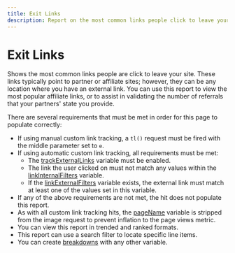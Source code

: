 ```yaml
---
title: Exit Links
description: Report on the most common links people click to leave your site.
---
```


# Exit Links

Shows the most common links people are click to leave your site. These links typically point to partner or affiliate sites; however, they can be any location where you have an external link. You can use this report to view the most popular affiliate links, or to assist in validating the number of referrals that your partners' state you provide.

There are several requirements that must be met in order for this page to populate correctly:
* If using manual custom link tracking, a `tl()` request must be fired with the middle parameter set to `e`.
* If using automatic custom link tracking, all requirements must be met:
  * The [trackExternalLinks](/help/implement/vars/config-vars/trackexternallinks.md) variable must be enabled.
  * The link the user clicked on must not match any values within the [linkInternalFilters](/help/implement/vars/config-vars/linkinternalfilters.md) variable.
  * If the [linkExternalFilters](/help/implement/vars/config-vars/linkexternalfilters.md) variable exists, the external link must match at least one of the values set in this variable.
* If any of the above requirements are not met, the hit does not populate this report.
* As with all custom link tracking hits, the [pageName](/help/implement/vars/page-vars/pagename.md) variable is stripped from the image request to prevent inflation to the page views metric.
* You can view this report in trended and ranked formats.
* This report can use a search filter to locate specific line items.
* You can create [breakdowns](/help/analyze/reports-analytics/reports-customize/breakdowns.md) with any other variable.
